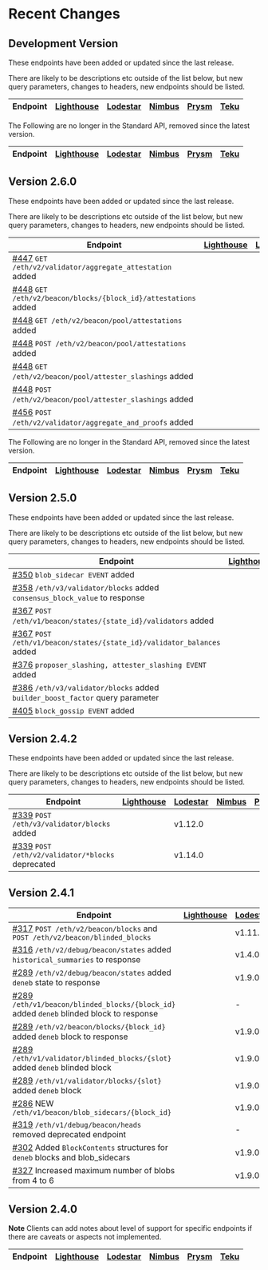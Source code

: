 # Recent Changes

## Development Version

These endpoints have been added or updated since the last release.

There are likely to be descriptions etc outside of the list below, but new query parameters, changes to headers, new endpoints should be listed.

| Endpoint                                                                                                            | [Lighthouse](https://github.com/sigp/lighthouse) | [Lodestar](https://github.com/ChainSafe/lodestar) | [Nimbus](https://github.com/status-im/nimbus-eth2) | [Prysm](https://github.com/prysmaticlabs/prysm) | [Teku](https://github.com/ConsenSys/teku) |
|---------------------------------------------------------------------------------------------------------------------|--------------------------------------------------|---------------------------------------------------|----------------------------------------------------|-------------------------------------------------|-------------------------------------------|

The Following are no longer in the Standard API, removed since the latest version.

| Endpoint                                                                                                 | [Lighthouse](https://github.com/sigp/lighthouse) | [Lodestar](https://github.com/ChainSafe/lodestar) | [Nimbus](https://github.com/status-im/nimbus-eth2) | [Prysm](https://github.com/prysmaticlabs/prysm) | [Teku](https://github.com/ConsenSys/teku) |
|----------------------------------------------------------------------------------------------------------|--------------------------------------------------|---------------------------------------------------|----------------------------------------------------|-------------------------------------------------|-------------------------------------------|


## Version 2.6.0

These endpoints have been added or updated since the last release.

There are likely to be descriptions etc outside of the list below, but new query parameters, changes to headers, new endpoints should be listed.

| Endpoint                                                                                                            | [Lighthouse](https://github.com/sigp/lighthouse) | [Lodestar](https://github.com/ChainSafe/lodestar) | [Nimbus](https://github.com/status-im/nimbus-eth2) | [Prysm](https://github.com/prysmaticlabs/prysm) | [Teku](https://github.com/ConsenSys/teku) |
|---------------------------------------------------------------------------------------------------------------------|--------------------------------------------------|---------------------------------------------------|----------------------------------------------------|-------------------------------------------------|-------------------------------------------|
| [#447](https://github.com/ethereum/beacon-APIs/pull/447) `GET /eth/v2/validator/aggregate_attestation` added         |                                                  |                                                   |                                                    |                                                 |                                           |
| [#448](https://github.com/ethereum/beacon-APIs/pull/448) `GET /eth/v2/beacon/blocks/{block_id}/attestations` added  |                                                  |                                                  |                                                    |                                                 |                                           |
| [#448](https://github.com/ethereum/beacon-APIs/pull/448) `GET /eth/v2/beacon/pool/attestations` added               |                                                  |                                                  |                                                    |                                                 |                                           |
| [#448](https://github.com/ethereum/beacon-APIs/pull/448) `POST /eth/v2/beacon/pool/attestations` added              |                                                  |                                                  |                                                    |                                                 |                                           |
| [#448](https://github.com/ethereum/beacon-APIs/pull/448) `GET /eth/v2/beacon/pool/attester_slashings` added         |                                                  |                                                  |                                                    |                                                 |                                           |
| [#448](https://github.com/ethereum/beacon-APIs/pull/448) `POST /eth/v2/beacon/pool/attester_slashings` added        |                                                  |                                                  |                                                    |                                                 |                                           |
| [#456](https://github.com/ethereum/beacon-APIs/pull/456) `POST /eth/v2/validator/aggregate_and_proofs` added        |                                                  |                                                  |                                                    |                                                 |                                           |


The Following are no longer in the Standard API, removed since the latest version.

| Endpoint                                                                                                 | [Lighthouse](https://github.com/sigp/lighthouse) | [Lodestar](https://github.com/ChainSafe/lodestar) | [Nimbus](https://github.com/status-im/nimbus-eth2) | [Prysm](https://github.com/prysmaticlabs/prysm) | [Teku](https://github.com/ConsenSys/teku) |
|----------------------------------------------------------------------------------------------------------|--------------------------------------------------|---------------------------------------------------|----------------------------------------------------|-------------------------------------------------|-------------------------------------------|


## Version 2.5.0

These endpoints have been added or updated since the last release.

There are likely to be descriptions etc outside of the list below, but new query parameters, changes to headers, new endpoints should be listed.

| Endpoint                                                                                                            | [Lighthouse](https://github.com/sigp/lighthouse) | [Lodestar](https://github.com/ChainSafe/lodestar) | [Nimbus](https://github.com/status-im/nimbus-eth2) | [Prysm](https://github.com/prysmaticlabs/prysm) | [Teku](https://github.com/ConsenSys/teku) |
|---------------------------------------------------------------------------------------------------------------------|--------------------------------------------------|---------------------------------------------------|----------------------------------------------------|-------------------------------------------------|-------------------------------------------|
| [#350](https://github.com/ethereum/beacon-APIs/pull/350) `blob_sidecar EVENT` added                                 |                                                  | v1.12.0                                                  |                                                    |                                                 |                                           |
| [#358](https://github.com/ethereum/beacon-APIs/pull/358) `/eth/v3/validator/blocks` added `consensus_block_value` to response                                |                                                  | v1.13.0                                                  |                                                    |                                                 |                                           |
| [#367](https://github.com/ethereum/beacon-APIs/pull/367) `POST /eth/v1/beacon/states/{state_id}/validators` added         |                                                  | -                                                  |                                                    |                                                 |                                           |
| [#367](https://github.com/ethereum/beacon-APIs/pull/367) `POST /eth/v1/beacon/states/{state_id}/validator_balances` added |                                                  | -                                                  |                                                    |                                                 |                                           |
| [#376](https://github.com/ethereum/beacon-APIs/pull/376) `proposer_slashing, attester_slashing EVENT` added         |                                                  | v1.16.0                                                  |                                                    |                                                 |                                           |
| [#386](https://github.com/ethereum/beacon-APIs/pull/386) `/eth/v3/validator/blocks` added `builder_boost_factor` query parameter |                                                  | v1.14.0                                                  |                                                    |                                                 |                                           |
| [#405](https://github.com/ethereum/beacon-APIs/pull/405) `block_gossip EVENT` added                                 |                                                  | -                                                  |                                                    |                                                 |                                           |


## Version 2.4.2

These endpoints have been added or updated since the last release.

There are likely to be descriptions etc outside of the list below, but new query parameters, changes to headers, new endpoints should be listed.

| Endpoint                                                                                                            | [Lighthouse](https://github.com/sigp/lighthouse) | [Lodestar](https://github.com/ChainSafe/lodestar) | [Nimbus](https://github.com/status-im/nimbus-eth2) | [Prysm](https://github.com/prysmaticlabs/prysm) | [Teku](https://github.com/ConsenSys/teku) |
|---------------------------------------------------------------------------------------------------------------------|--------------------------------------------------|---------------------------------------------------|----------------------------------------------------|-------------------------------------------------|-------------------------------------------|
| [#339](https://github.com/ethereum/beacon-APIs/pull/339) `POST /eth/v3/validator/blocks` added                         |                                                  | v1.12.0                                                  |                                                    |                                                 |                                           |
| [#339](https://github.com/ethereum/beacon-APIs/pull/339) `POST /eth/v2/validator/*blocks` deprecated                                 |                                                  | v1.14.0                                                  |                                                    |                                                 |                                           |


## Version 2.4.1

| Endpoint                                                                                                                                    | [Lighthouse](https://github.com/sigp/lighthouse) | [Lodestar](https://github.com/ChainSafe/lodestar) | [Nimbus](https://github.com/status-im/nimbus-eth2) | [Prysm](https://github.com/prysmaticlabs/prysm) | [Teku](https://github.com/ConsenSys/teku) |
|---------------------------------------------------------------------------------------------------------------------------------------------|--------------------------------------------------|---------------------------------------------------|----------------------------------------------------|-------------------------------------------------|-------------------------------------------|
| [#317](https://github.com/ethereum/beacon-APIs/pull/317) `POST /eth/v2/beacon/blocks` and `POST /eth/v2/beacon/blinded_blocks`              |                                                  | v1.11.0                                                  |                                                    |                                                 |                                           |
| [#316](https://github.com/ethereum/beacon-APIs/pull/316) `/eth/v2/debug/beacon/states` added `historical_summaries` to response             |                                                  | v1.4.0                                                  |                                                    |                                                 |                                           |
| [#289](https://github.com/ethereum/beacon-APIs/pull/289) `/eth/v2/debug/beacon/states` added `deneb` state to response                      |                                                  | v1.9.0                                                  |                                                    |                                                 |                                           |
| [#289](https://github.com/ethereum/beacon-APIs/pull/289) `/eth/v1/beacon/blinded_blocks/{block_id}` added `deneb` blinded block to response |                                                  | -                                                  |                                                    |                                                 |                                           |
| [#289](https://github.com/ethereum/beacon-APIs/pull/289) `/eth/v2/beacon/blocks/{block_id}` added `deneb` block to response                 |                                                  | v1.9.0                                                  |                                                    |                                                 |                                           |
| [#289](https://github.com/ethereum/beacon-APIs/pull/289) `/eth/v1/validator/blinded_blocks/{slot}` added `deneb` blinded block              |                                                  | v1.9.0                                                  |                                                    |                                                 |                                           |
| [#289](https://github.com/ethereum/beacon-APIs/pull/289) `/eth/v1/validator/blocks/{slot}` added `deneb` block                              |                                                  | v1.9.0                                                  |                                                    |                                                 |                                           |
| [#286](https://github.com/ethereum/beacon-APIs/pull/286) NEW `/eth/v1/beacon/blob_sidecars/{block_id}`                                              |                                                  | v1.9.0                                                  |                                                    |                                                 |                                           |
| [#319](https://github.com/ethereum/beacon-APIs/pull/319) `/eth/v1/debug/beacon/heads` removed deprecated endpoint                           |                                                  | -                                                  |                                                    |                                                 |                                           |
| [#302](https://github.com/ethereum/beacon-APIs/pull/302) Added `BlockContents` structures for `deneb` blocks and blob_sidecars              |                                                  | v1.9.0                                                  |                                                    |                                                 |                                           |
| [#327](https://github.com/ethereum/beacon-APIs/pull/327) Increased maximum number of blobs from 4 to 6                        |                                                  | v1.9.0                                                  |                                                    |                                                 |                                           |


## Version 2.4.0

__Note__ Clients can add notes about level of support for specific endpoints if there are caveats or aspects not implemented.

| Endpoint | [Lighthouse](https://github.com/sigp/lighthouse) | [Lodestar](https://github.com/ChainSafe/lodestar) | [Nimbus](https://github.com/status-im/nimbus-eth2) | [Prysm](https://github.com/prysmaticlabs/prysm) | [Teku](https://github.com/ConsenSys/teku) |
|----------|--------------------------------------------------|---------------------------------------------------|----------------------------------------------------|-------------------------------------------------|-------------------------------------------|
